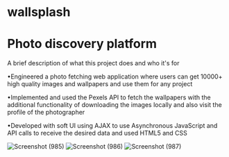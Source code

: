 # wallsplash
# Photo discovery platform 

A brief description of what this project does and who it's for

•Engineered a photo fetching web application where users can get 10000+ high quality images and wallpapers and use them for any project

•Implemented and used the Pexels API to fetch the wallpapers with the additional functionality of downloading the images locally and also
visit the profile of the photographer

•Developed with soft UI using AJAX to use Asynchronous JavaScript and API calls to receive the desired data and  used  HTML5 and CSS


![Screenshot (985)](https://user-images.githubusercontent.com/70959046/185593748-409441a8-75d1-432c-bb4c-0cc42391173f.png)
![Screenshot (986)](https://user-images.githubusercontent.com/70959046/185593772-75611bbd-ca97-49d9-8d83-63a2bf4a01c9.png)
![Screenshot (987)](https://user-images.githubusercontent.com/70959046/185593796-2a9bf5ab-8df5-4071-bf47-a47802b26f66.png)
